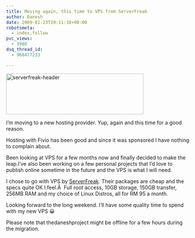```yaml
---
title: Moving again, this time to VPS from ServerFreak
author: Danesh
date: 2009-01-23T20:11:18+00:00
robotsmeta:
  - index,follow
pvc_views:
  - 3980
dsq_thread_id:
  - 968477233

---
```

<img loading="lazy" class="alignnone size-full wp-image-1185" title="serverfreak-header" src="/wp-content/uploads/2009/01/serverfreak-header.gif" alt="serverfreak-header" width="376" height="112" />

I&#8217;m moving to a new hosting provider. Yup, again and this time for a good reason.

Hosting with Fivio has been good and since it was sponsored I have nothing to complain about.

Been looking at VPS for a few months now and finally decided to make the leap.I&#8217;ve also been working on a few personal projects that I&#8217;d love to publish online sometime in the future and the VPS is what I will need.

I chose to go with VPS by [ServerFreak][1]. Their packages are cheap and the specs quite OK I feel.Â  Full root access, 10GB storage, 150GB transfer, 256MB RAM and my choice of Linux Distros, all for RM 95 a month.

Looking forward to the long weekend. I&#8217;ll have some quality time to spend with my new VPS 😀

Please note that thedaneshproject might be offline for a few hours during the migration.

 [1]: http://www.web-hosting.net.my/virtual-private-server-vps.html